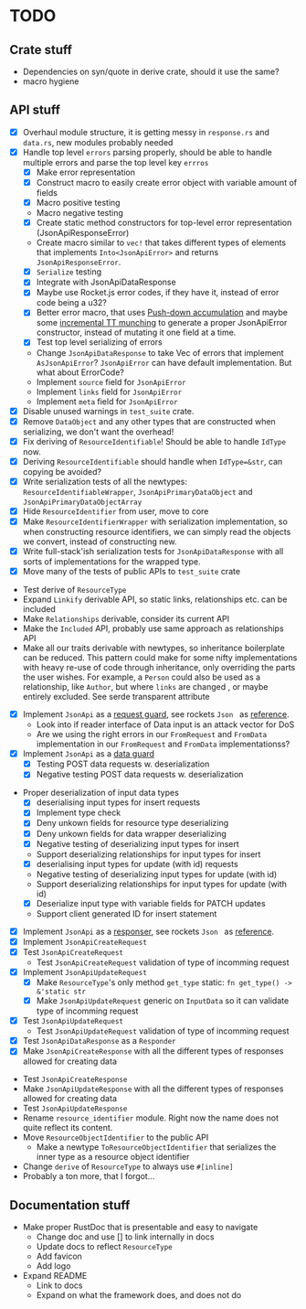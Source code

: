 # TODO

## Crate stuff

 - Dependencies on syn/quote in derive crate, should it use the same?
 - macro hygiene

## API stuff

 - [x] Overhaul module structure, it is getting messy in `response.rs` and `data.rs`, new modules probably needed
 - [x] Handle top level `errors` parsing properly, should be able to handle multiple errors and parse the top level key
  `errros`
    - [x] Make error representation
    - [x] Construct macro to easily create error object with variable amount of fields
    - [x] Macro positive testing
    - Macro negative testing
    - [x] Create static method constructors for top-level error representation (JsonApiResponseError)
    - Create macro similar to `vec!` that takes different types of elements that implements `Into<JsonApiError>` and
     returns `JsonApiResponseError`.
    - [x] `Serialize` testing
    - [x] Integrate with JsonApiDataResponse
    - [x] Maybe use Rocket.js error codes, if they have it, instead of error code being a u32?
    - [x] Better error macro, that uses [Push-down accumulation](https://danielkeep.github.io/tlborm/book/pat-push-down-accumulation.html)
    and maybe some [incremental TT munching](https://danielkeep.github.io/tlborm/book/pat-incremental-tt-munchers.html)
    to generate a proper JsonApiError constructor, instead of mutating it one field at a time.
    - [x] Test top level serializing of errors
    - Change `JsonApiDataResponse` to take Vec of errors that implement `AsJsonApiError`? `JsonApiError` can have default 
    implementation. But what about ErrorCode?
    - Implement `source` field for `JsonApiError`
    - Implement `links` field for `JsonApiError`
    - Implement `meta` field for `JsonApiError`
 - [x] Disable unused warnings in `test_suite` crate.
 - [x] Remove `DataObject` and any other types that are constructed when serializing, we don't want the overhead!
 - [x] Fix deriving of `ResourceIdentifiable`! Should be able to handle `IdType` now.
 - [x] Deriving `ResourceIdentifiable` should handle when `IdType=&str`, can copying be avoided?
 - [x] Write serialization tests of all the newtypes: `ResourceIdentifiableWrapper`, `JsonApiPrimaryDataObject` and
  `JsonApiPrimaryDataObjectArray`
 - [x] Hide `ResourceIdentifier` from user, move to core
 - [x] Make `ResourceIdentifierWrapper` with serialization implementation, so when constructing resource identifiers, we
  can simply read the objects we convert, instead of constructing new.
 - [x] Write full-stack'ish serialization tests for `JsonApiDataResponse` with all sorts of implementations for the wrapped
  type.
 - [x] Move many of the tests of public APIs to `test_suite` crate
 - Test derive of `ResourceType`
 - Expand `Linkify` derivable API, so static links, relationships etc. can be included
 - Make `Relationships` derivable, consider its current API
 - Make the `Included` API, probably use same approach as relationships API
 - Make all our traits derivable with newtypes, so inheritance boilerplate can be reduced. This pattern could make
  for some nifty implementations with heavy re-use of code through inheritance, only overriding the parts the user
   wishes. For example, a `Person` could also be used as a relationship, like `Author`, but where `links` are changed
   , or maybe entirely excluded. See serde transparent attribute
 - [x] Implement `JsonApi` as a [request guard](https://rocket.rs/v0.4/guide/requests/#custom-guards), see rockets `Json
 ` as [reference](https://github.com/SergioBenitez/Rocket/blob/master/contrib/lib/src/json.rs).
    - Look into if reader interface of Data input is an attack vector for DoS
    - Are we using the right errors in our `FromRequest` and `FromData` implementation in our `FromRequest` and `FromData` implementationss?
 - [x] Implement `JsonApi` as a [data guard](https://api.rocket.rs/v0.4/rocket/data/trait.FromData.html)
    - [x] Testing POST data requests w. deserialization
    - [x] Negative testing POST data requests w. deserialization
 - Proper deserialization of input data types
    - [x] deserialising input types for insert requests
    - [x] Implement type check
    - [x] Deny unkown fields for resource type deserializing
    - [x] Deny unkown fields for data wrapper deserializing 
    - [x] Negative testing of deserializing input types for insert
    - Support deserializing relationships for input types for insert
    - [x] deserialising input types for update (with id) requests
    - Negative testing of deserializing input types for update (with id)
    - Support deserializing relationships for input types for update (with id)
    - [x] Deserialize input type with variable fields for PATCH updates
    - Support client generated ID for insert statement
 - [x] Implement `JsonApi` as a [responser](https://rocket.rs/v0.4/guide/responses/#custom-responders), see rockets `Json
 ` as [reference](https://github.com/SergioBenitez/Rocket/blob/master/contrib/lib/src/json.rs).
 - [x] Implement `JsonApiCreateRequest`
 - [x] Test `JsonApiCreateRequest`
    - Test `JsonApiCreateRequest` validation of type of incomming request
 - [x] Implement `JsonApiUpdateRequest`
    - [x] Make `ResourceType`'s only method `get_type` static: `fn get_type() -> &'static str`
    - [x] Make `JsonApiUpdateRequest` generic on `InputData` so it can validate type of incomming request
 - [x] Test `JsonApiUpdateRequest`
    - Test `JsonApiUpdateRequest` validation of type of incomming request
 - [x] Test `JsonApiDataResponse` as a `Responder`
 - [x] Make `JsonApiCreateResponse` with all the different types of responses allowed for creating data
 - Test `JsonApiCreateResponse`
 - Make `JsonApiUpdateResponse` with all the different types of responses allowed for creating data
 - Test `JsonApiUpdateResponse`
 - Rename `resource_identifier` module. Right now the name does not quite reflect its content.
 - Move `ResourceObjectIdentifier` to the public API
    - Make a newtype `ToResourceObjectIdentifier` that serializes the inner type as a resource object identifier
 - Change `derive` of `ResourceType` to always use `#[inline]`
 - Probably a ton more, that I forgot...
 
## Documentation stuff

 - Make proper RustDoc that is presentable and easy to navigate
    - Change doc and use [] to link internally in docs
    - Update docs to reflect `ResourceType`
    - Add favicon
    - Add logo
 - Expand README
    - Link to docs
    - Expand on what the framework does, and does not do
